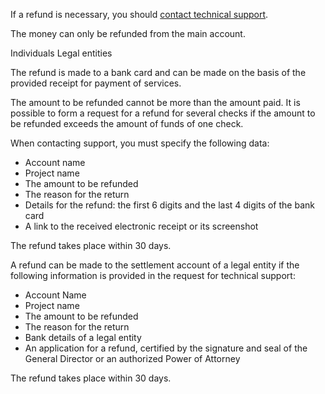 If a refund is necessary, you should [contact technical support](https://mcs.mail.ru/docs/ru/contacts).

<warn>

The money can only be refunded from the main account.

</warn>

<tabs>
<tablist>
<tab>Individuals</tab>
<tab>Legal entities</tab>
</tablist>
<tabpanel>

The refund is made to a bank card and can be made on the basis of the provided receipt for payment of services.

The amount to be refunded cannot be more than the amount paid. It is possible to form a request for a refund for several checks if the amount to be refunded exceeds the amount of funds of one check.

When contacting support, you must specify the following data:

- Account name
- Project name
- The amount to be refunded
- The reason for the return
- Details for the refund: the first 6 digits and the last 4 digits of the bank card
- A link to the received electronic receipt or its screenshot

The refund takes place within 30 days.

</tabpanel>
<tabpanel>

A refund can be made to the settlement account of a legal entity if the following information is provided in the request for technical support:

- Account Name
- Project name
- The amount to be refunded
- The reason for the return
- Bank details of a legal entity
- An application for a refund, certified by the signature and seal of the General Director or an authorized Power of Attorney

The refund takes place within 30 days.

</tabpanel>
</tabs>
